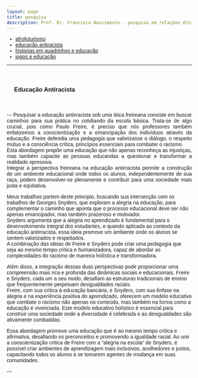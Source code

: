```yaml
---
layout: page
title: pesquisa
description: Prof. Dr. Francisco Nascimento - pesquisa em relações étnico-raciais e afrofuturismo ensino de ciências e educação Histórias em Quadrinhos de Super-Heróis e Impacto Cultural no Ensino de Ciências no Ensino de Física Jogos de RPG e Educação e Ensino de Ciências e Ensino de Física
---
```

<html lang="pt-BR">
<head>
    <meta charset="UTF-8">
    <meta name="viewport" content="width=device-width, initial-scale=1.0">
    <title>Menu de Navegação</title>
    <style>
        body {
            font-family: Arial, sans-serif;
        }
        .menu {
            background-color: #333;
            overflow: hidden;
        }
        .menu a {
            float: left;
            display: block;
            color: white;
            text-align: center;
            padding: 14px 16px;
            text-decoration: none;
        }
        .menu a:hover {
            background-color: #ddd;
            color: black;
        }
        .content {
            padding: 20px;
        }
    </style>
</head>
<body>

<div class="navbar">
  <div class="navbar-inner">
      <ul class="nav">
          <li><a href= "/pages/pesquisa_afro.html">afrofuturismo</a></li>
          <li><a href= "/pages/pesquisa_edu.html">educação antiracista</a></li>
          <li><a href= "/pages/pesquisa_hq.html">historias em quadrinhos e educação</a></li>
            <li><a href= "/pages/pesquisa_jogos.html">jogos e educação</a></li>
      </ul>
  </div>
</div>
<p>
<p>

---
<p>
    <div class="content">
    <h3 id="antiracista">Educação Antiracista</h3>
</div>
<p>
<p style="text-align: justify;">
---
Pesquisar a educação antirracista sob uma ótica freireana consiste em buscar caminhos para sua prática no cotidiando da escola básica. Trata-se de algo crucial, pois  como Paulo Freire, é preciso que nós professores também enfatizemos a conscientização e a emancipação dos indivíduos através da educação. Freire defendia uma pedagogia que valorizasse o diálogo, o respeito mútuo e a consciência crítica, princípios essenciais para combater o racismo. <br />
Esta abordagem propõe uma educação que não apenas reconheça as injustiças, mas também capacite as pessoas educandas a questionar e transformar a realidade opressiva.<br /> Integrar a perspectiva freireana na educação antirracista permite a construção de um ambiente educacional onde todos os alunos, independentemente de sua raça, podem desenvolver-se plenamente e contribuir para uma sociedade mais justa e equitativa.<br />
<p>
Meus trabalhos partem deste principio, buscando sua intersecção com os trabalhos de Georges Snyders, que exploram a alegria na educação, para complementar o caminho que  aponta que o processo educacional deve ser não apenas emancipador, mas também prazeroso e motivador.<br /> Snyders argumenta que a alegria no aprendizado é fundamental para o desenvolvimento integral dos estudantes, e quando aplicada ao contexto da educação antirracista, essa ideia promove um ambiente onde os alunos se sentem valorizados e respeitados.<br />
 A combinação das ideias de Freire e Snyders pode criar uma pedagogia que seja ao mesmo tempo crítica e humanizadora, capaz de abordar as complexidades do racismo de maneira holística e transformadora.<br />
<p>
Além disso, a integração dessas duas perspectivas pode proporcionar uma compreensão mais rica e profunda das dinâmicas sociais e educacionais. Freire e Snyders, cada um a seu modo, desafiam as estruturas tradicionais de ensino que frequentemente perpetuam desigualdades raciais. <br />
Freire, com sua crítica à educação bancária, e Snyders, com sua ênfase na alegria e na experiência positiva do aprendizado, oferecem um modelo educativo que combate o racismo não apenas no conteúdo, mas também na forma como a educação é vivenciada. Este modelo educativo holístico é essencial para construir uma sociedade onde a diversidade é celebrada e as desigualdades são ativamente combatidas.<br />
<p>
 Essa abordagem promove uma educação que é ao mesmo tempo crítica e afirmativa, desafiando os preconceitos e promovendo a igualdade racial. Ao unir a conscientização crítica de Freire com a "alegria na escola" de Snyders, é possível criar ambientes de aprendizagem mais inclusivos, acolhedores e justos, capacitando todos os alunos a se tornarem agentes de mudança em suas comunidades.
 </p>
---
